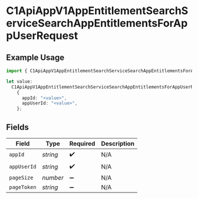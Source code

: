 # C1ApiAppV1AppEntitlementSearchServiceSearchAppEntitlementsForAppUserRequest

## Example Usage

```typescript
import { C1ApiAppV1AppEntitlementSearchServiceSearchAppEntitlementsForAppUserRequest } from "conductorone-sdk-typescript/sdk/models/operations";

let value:
  C1ApiAppV1AppEntitlementSearchServiceSearchAppEntitlementsForAppUserRequest =
    {
      appId: "<value>",
      appUserId: "<value>",
    };
```

## Fields

| Field              | Type               | Required           | Description        |
| ------------------ | ------------------ | ------------------ | ------------------ |
| `appId`            | *string*           | :heavy_check_mark: | N/A                |
| `appUserId`        | *string*           | :heavy_check_mark: | N/A                |
| `pageSize`         | *number*           | :heavy_minus_sign: | N/A                |
| `pageToken`        | *string*           | :heavy_minus_sign: | N/A                |